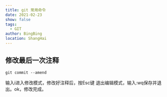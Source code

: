 ```yaml
---
title: git 常用命令
date: 2021-02-23
show: false
tags:
  - GIT
author: BingBing
location: ShangHai
---
```


## 修改最后一次注释
``` git
git commit --amend
```
输入i进入修改模式，修改好注释后，按Esc键 退出编辑模式，输入:wq保存并退出。ok，修改完成。